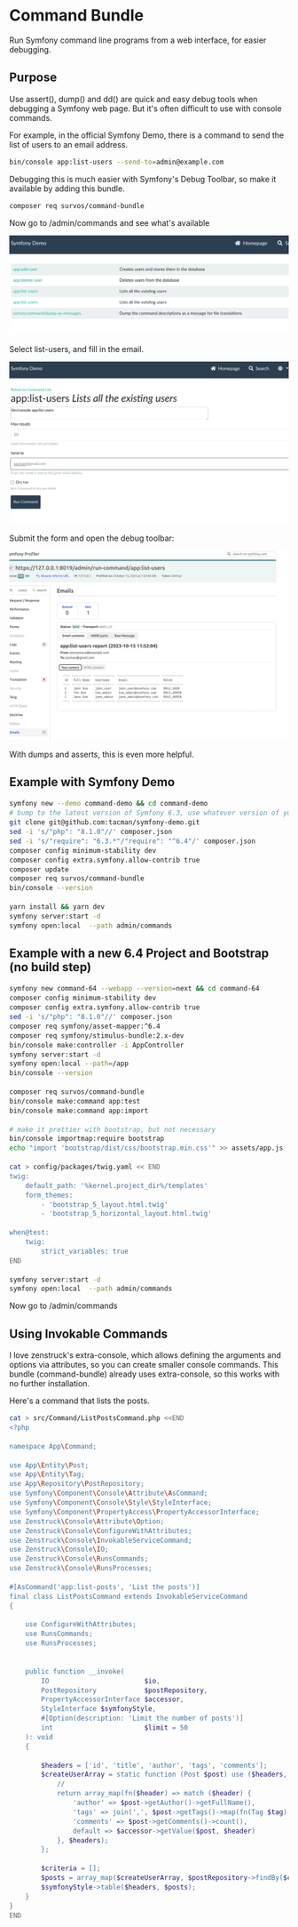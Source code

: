 # Command Bundle

Run Symfony command line programs from a web interface, for easier debugging.

## Purpose

Use assert(), dump() and dd() are quick and easy debug tools when debugging a Symfony web page.  But it's often difficult to use with console commands.

For example, in the official Symfony Demo, there is a command to send the list of users to an email address.

```bash
bin/console app:list-users --send-to=admin@example.com
```

Debugging this is much easier with Symfony's Debug Toolbar, so make it available by adding this bundle.

```bash
composer req survos/command-bundle
```

Now go to /admin/commands and see what's available

![img.png](img.png)

Select list-users, and fill in the email.

![img_1.png](img_1.png)

Submit the form and open the debug toolbar:

![img_2.png](img_2.png)

With dumps and asserts, this is even more helpful.



## Example with Symfony Demo

```bash
symfony new --demo command-demo && cd command-demo
# bump to the latest version of Symfony 6.3, use whatever version of you have installed
git clone git@github.com:tacman/symfony-demo.git
sed -i 's/"php": "8.1.0"//' composer.json 
sed -i 's/"require": "6.3.*"/"require": "^6.4"/' composer.json
composer config minimum-stability dev
composer config extra.symfony.allow-contrib true
composer update 
composer req survos/command-bundle
bin/console --version

yarn install && yarn dev
symfony server:start -d
symfony open:local  --path admin/commands
```

## Example with a new 6.4 Project and Bootstrap (no build step)

```bash
symfony new command-64 --webapp --version=next && cd command-64 
composer config minimum-stability dev
composer config extra.symfony.allow-contrib true
sed -i 's/"php": "8.1.0"//' composer.json 
composer req symfony/asset-mapper:^6.4
composer req symfony/stimulus-bundle:2.x-dev
bin/console make:controller -i AppController
symfony server:start -d
symfony open:local --path=/app
bin/console --version

composer req survos/command-bundle
bin/console make:command app:test
bin/console make:command app:import

# make it prettier with bootstrap, but not necessary
bin/console importmap:require bootstrap
echo "import 'bootstrap/dist/css/bootstrap.min.css'" >> assets/app.js

cat > config/packages/twig.yaml << END
twig:
    default_path: '%kernel.project_dir%/templates'
    form_themes:
        - 'bootstrap_5_layout.html.twig'
        - 'bootstrap_5_horizontal_layout.html.twig'

when@test:
    twig:
        strict_variables: true
END

symfony server:start -d
symfony open:local  --path admin/commands
```

Now go to /admin/commands

## Using Invokable Commands

I love zenstruck's extra-console, which allows defining the arguments and options via attributes, so you can create smaller console commands.  This bundle (command-bundle) already uses extra-console, so this works with no further installation.

Here's a command that lists the posts.

```bash
cat > src/Command/ListPostsCommand.php <<END
<?php

namespace App\Command;

use App\Entity\Post;
use App\Entity\Tag;
use App\Repository\PostRepository;
use Symfony\Component\Console\Attribute\AsCommand;
use Symfony\Component\Console\Style\StyleInterface;
use Symfony\Component\PropertyAccess\PropertyAccessorInterface;
use Zenstruck\Console\Attribute\Option;
use Zenstruck\Console\ConfigureWithAttributes;
use Zenstruck\Console\InvokableServiceCommand;
use Zenstruck\Console\IO;
use Zenstruck\Console\RunsCommands;
use Zenstruck\Console\RunsProcesses;

#[AsCommand('app:list-posts', 'List the posts')]
final class ListPostsCommand extends InvokableServiceCommand
{

    use ConfigureWithAttributes;
    use RunsCommands;
    use RunsProcesses;


    public function __invoke(
        IO                        $io,
        PostRepository            $postRepository,
        PropertyAccessorInterface $accessor,
        StyleInterface $symfonyStyle,
        #[Option(description: 'Limit the number of posts')]
        int                       $limit = 50
    ): void
    {

        $headers = ['id', 'title', 'author', 'tags', 'comments'];
        $createUserArray = static function (Post $post) use ($headers, $accessor) {
            //
            return array_map(fn($header) => match ($header) {
                'author' => $post->getAuthor()->getFullName(),
                'tags' => join(',', $post->getTags()->map(fn(Tag $tag) => $tag->getName())->toArray()),
                'comments' => $post->getComments()->count(),
                default => $accessor->getValue($post, $header)
            }, $headers);
        };

        $criteria = [];
        $posts = array_map($createUserArray, $postRepository->findBy($criteria, [], $limit));
        $symfonyStyle->table($headers, $posts);
    }
}
END
```
